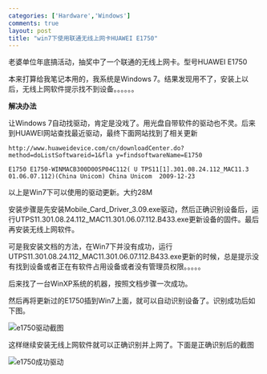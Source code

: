 ```yaml
--- 
categories: ['Hardware','Windows']
comments: true
layout: post
title: "win7下使用联通无线上网卡HUAWEI E1750"
---
```

老婆单位年底搞活动，抽奖中了一个联通的无线上网卡。型号HUAWEI E1750

本来打算给我笔记本用的，我系统是Windows 7。结果发现用不了，安装上以后，无线上网软件提示找不到设备。。。。。。

**解决办法**

让Windows 7自动找驱动，肯定是没戏了。用光盘自带软件的驱动也不灵。后来到HUAWEI网站查找最近驱动，最终下面网站找到了相关更新

`http://www.huaweidevice.com/cn/downloadCenter.do?method=doListSoftwareid=1&fla y=findsoftwareName=E1750`  

```
E1750 E1750-WINMACB300D00SP04C112( U TPS11[1].301.08.24.112_MAC11.3 01.06.07.112)(China Unicom) China Unicom  2009-12-23 
```
以上是Win7下可以使用的驱动更新。大约28M

安装步骤是先安装Mobile_Card_Driver_3.09.exe驱动，然后正确识别设备后，运行UTPS11.301.08.24.112_MAC11.301.06.07.112.B433.exe更新设备的固件。最后再安装无线上网软件。

可是我安装文档的方法，在Win7下并没有成功，运行UTPS11.301.08.24.112_MAC11.301.06.07.112.B433.exe更新的时候，总是提示没有找到设备或者正在有软件占用设备或者没有管理员权限。。。。。

后来找了一台WinXP系统的机器，按照文档步骤一次成功。

然后再将更新过的E1750插到Win7上面，就可以自动识别设备了。识别成功后如下图。

![e1750驱动截图](http://farm9.staticflickr.com/8251/8512574602_ee146a4011.jpg)

这样继续安装无线上网软件就可以正确识别并上网了。下面是正确识别后的截图

![e1750成功驱动](http://farm9.staticflickr.com/8105/8511465149_d5c86d6172.jpg)

